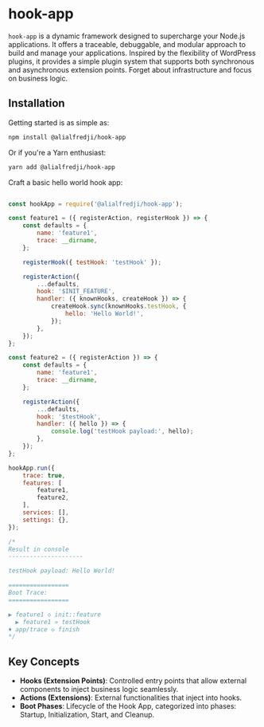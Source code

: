 
# hook-app

`hook-app` is a dynamic framework designed to supercharge your Node.js applications. It offers a traceable, debuggable, and modular approach to build and manage your applications. Inspired by the flexibility of WordPress plugins, it provides a simple plugin system that supports both synchronous and asynchronous extension points. Forget about infrastructure and focus on business logic.

## Installation

Getting started is as simple as:

```bash
npm install @alialfredji/hook-app
```

Or if you're a Yarn enthusiast:

```bash
yarn add @alialfredji/hook-app
```

Craft a basic hello world hook app:

```javascript

const hookApp = require('@alialfredji/hook-app');

const feature1 = ({ registerAction, registerHook }) => {
    const defaults = {
        name: 'feature1',
        trace: __dirname,
    };

    registerHook({ testHook: 'testHook' });

    registerAction({
        ...defaults,
        hook: '$INIT_FEATURE',
        handler: ({ knownHooks, createHook }) => {
            createHook.sync(knownHooks.testHook, {
                hello: 'Hello World!',
            });
        },
    });
};

const feature2 = ({ registerAction }) => {
    const defaults = {
        name: 'feature1',
        trace: __dirname,
    };

    registerAction({
        ...defaults,
        hook: '$testHook',
        handler: ({ hello }) => {
            console.log('testHook payload:', hello);
        },
    });
};

hookApp.run({
    trace: true,
    features: [
        feature1,
        feature2,
    ],
    services: [],
    settings: {},
});

/*
Result in console
---------------------

testHook payload: Hello World!

=================
Boot Trace:
=================

▶ feature1 ◇ init::feature
  ▶ feature1 » testHook
♦ app/trace ◇ finish
*/

```

## Key Concepts

- **Hooks (Extension Points)**: Controlled entry points that allow external components to inject business logic seamlessly.
- **Actions (Extensions)**: External functionalities that inject into hooks.
- **Boot Phases**: Lifecycle of the Hook App, categorized into phases: Startup, Initialization, Start, and Cleanup.




